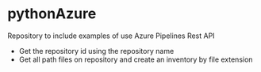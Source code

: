 # pythonAzure

Repository to include examples of use Azure Pipelines Rest API
- Get the repository id using the repository name
- Get all path files on repository and create an inventory by file extension
